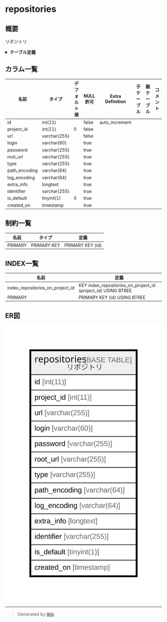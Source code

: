 # repositories

## 概要

リポジトリ

<details>
<summary><strong>テーブル定義</strong></summary>

```sql
CREATE TABLE `repositories` (
  `id` int(11) NOT NULL AUTO_INCREMENT,
  `project_id` int(11) NOT NULL DEFAULT '0',
  `url` varchar(255) NOT NULL DEFAULT '',
  `login` varchar(60) DEFAULT '',
  `password` varchar(255) DEFAULT '',
  `root_url` varchar(255) DEFAULT '',
  `type` varchar(255) DEFAULT NULL,
  `path_encoding` varchar(64) DEFAULT NULL,
  `log_encoding` varchar(64) DEFAULT NULL,
  `extra_info` longtext,
  `identifier` varchar(255) DEFAULT NULL,
  `is_default` tinyint(1) DEFAULT '0',
  `created_on` timestamp NULL DEFAULT NULL,
  PRIMARY KEY (`id`),
  KEY `index_repositories_on_project_id` (`project_id`)
) ENGINE=InnoDB DEFAULT CHARSET=utf8
```

</details>

## カラム一覧

| 名前            | タイプ          | デフォルト値       | NULL許可   | Extra Definition | 子テーブル      | 親テーブル      | コメント     |
| ------------- | ------------ | ------------ | -------- | ---------------- | ---------- | ---------- | -------- |
| id            | int(11)      |              | false    | auto_increment   |            |            |          |
| project_id    | int(11)      | 0            | false    |                  |            |            |          |
| url           | varchar(255) |              | false    |                  |            |            |          |
| login         | varchar(60)  |              | true     |                  |            |            |          |
| password      | varchar(255) |              | true     |                  |            |            |          |
| root_url      | varchar(255) |              | true     |                  |            |            |          |
| type          | varchar(255) |              | true     |                  |            |            |          |
| path_encoding | varchar(64)  |              | true     |                  |            |            |          |
| log_encoding  | varchar(64)  |              | true     |                  |            |            |          |
| extra_info    | longtext     |              | true     |                  |            |            |          |
| identifier    | varchar(255) |              | true     |                  |            |            |          |
| is_default    | tinyint(1)   | 0            | true     |                  |            |            |          |
| created_on    | timestamp    |              | true     |                  |            |            |          |

## 制約一覧

| 名前      | タイプ         | 定義               |
| ------- | ----------- | ---------------- |
| PRIMARY | PRIMARY KEY | PRIMARY KEY (id) |

## INDEX一覧

| 名前                               | 定義                                                            |
| -------------------------------- | ------------------------------------------------------------- |
| index_repositories_on_project_id | KEY index_repositories_on_project_id (project_id) USING BTREE |
| PRIMARY                          | PRIMARY KEY (id) USING BTREE                                  |

## ER図

![er](repositories.svg)

---

> Generated by [tbls](https://github.com/k1LoW/tbls)
